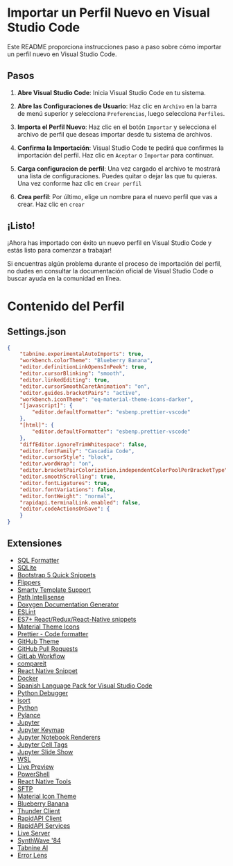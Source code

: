 # Importar un Perfil Nuevo en Visual Studio Code

Este README proporciona instrucciones paso a paso sobre cómo importar un perfil nuevo en Visual Studio Code.

## Pasos

1. **Abre Visual Studio Code**: Inicia Visual Studio Code en tu sistema.

2. **Abre las Configuraciones de Usuario**: Haz clic en `Archivo` en la barra de menú superior y selecciona `Preferencias`, luego selecciona `Perfiles`.

3. **Importa el Perfil Nuevo**: Haz clic en el botón `Importar` y selecciona el archivo de perfil que deseas importar desde tu sistema de archivos.

4. **Confirma la Importación**: Visual Studio Code te pedirá que confirmes la importación del perfil. Haz clic en `Aceptar` o `Importar` para continuar.

5. **Carga configuracion de perfil**: Una vez cargado el archivo te mostrará una lista de configuraciones. Puedes quitar o dejar las que tu quieras. Una vez conforme haz clic en `Crear perfil`

6. **Crea perfil**: Por último, elige un nombre para el nuevo perfil que vas a crear. Haz clic en `crear`
   
## ¡Listo!

¡Ahora has importado con éxito un nuevo perfil en Visual Studio Code y estás listo para comenzar a trabajar!

Si encuentras algún problema durante el proceso de importación del perfil, no dudes en consultar la documentación oficial de Visual Studio Code o buscar ayuda en la comunidad en línea.

# Contenido del Perfil

## Settings.json
~~~ json
{
    "tabnine.experimentalAutoImports": true,
    "workbench.colorTheme": "Blueberry Banana",
    "editor.definitionLinkOpensInPeek": true,
    "editor.cursorBlinking": "smooth",
    "editor.linkedEditing": true,
    "editor.cursorSmoothCaretAnimation": "on",
    "editor.guides.bracketPairs": "active",
    "workbench.iconTheme": "eq-material-theme-icons-darker",
    "[javascript]": {
        "editor.defaultFormatter": "esbenp.prettier-vscode"
    },
    "[html]": {
        "editor.defaultFormatter": "esbenp.prettier-vscode"
    },
    "diffEditor.ignoreTrimWhitespace": false,
    "editor.fontFamily": "Cascadia Code",
    "editor.cursorStyle": "block",
    "editor.wordWrap": "on",
    "editor.bracketPairColorization.independentColorPoolPerBracketType": true,
    "editor.smoothScrolling": true,
    "editor.fontLigatures": true,
    "editor.fontVariations": false,
    "editor.fontWeight": "normal",
    "rapidapi.terminalLink.enabled": false,
    "editor.codeActionsOnSave": {
    }
}
~~~

## Extensiones

- [SQL Formatter](https://github.com/TeamSQL/sql-formatter)
- [SQLite](https://github.com/AlexCovizzi/vscode-sqlite)
- [Bootstrap 5 Quick Snippets](https://github.com/anburocky3/bootstrap5-snippets)
- [Flippers](https://github.com/ArnonEilat/flipper)
- [Smarty Template Support](https://github.com/aswinkumar863/smarty-vscode-support)
- [Path Intellisense](https://github.com/ChristianKohler/PathIntellisense)
- [Doxygen Documentation Generator](https://github.com/cschlosser/doxdocgen)
- [ESLint](https://github.com/Microsoft/vscode-eslint)
- [ES7+ React/Redux/React-Native snippets](https://github.com/r5n-dev/vscode-react-javascript-snippets)
- [Material Theme Icons](https://github.com/material-theme/vsc-material-theme-icons)
- [Prettier - Code formatter](https://github.com/prettier/prettier-vscode)
- [GitHub Theme](https://github.com/primer/github-vscode-theme)
- [GitHub Pull Requests](https://github.com/Microsoft/vscode-pull-request-github)
- [GitLab Workflow](https://gitlab.com/gitlab-org/gitlab-vscode-extension)
- [compareit](https://github.com/in4margaret/compareit)
- [React Native Snippet](https://github.com/iamdylanngo/react-native-snippet)
- [Docker](https://github.com/microsoft/vscode-docker)
- [Spanish Language Pack for Visual Studio Code](https://github.com/Microsoft/vscode-loc)
- [Python Debugger](https://github.com/microsoft/vscode-python-debugger)
- [isort](https://github.com/microsoft/vscode-isort)
- [Python](https://github.com/Microsoft/vscode-python)
- [Pylance](https://github.com/microsoft/pylance-release)
- [Jupyter](https://github.com/Microsoft/vscode-jupyter)
- [Jupyter Keymap](https://github.com/Microsoft/vscode-jupyter-keymap)
- [Jupyter Notebook Renderers](https://github.com/Microsoft/vscode-notebook-renderers)
- [Jupyter Cell Tags](https://github.com/Microsoft/vscode-jupyter-cell-tags)
- [Jupyter Slide Show](https://github.com/Microsoft/vscode-jupyter-slideshow)
- [WSL](https://github.com/Microsoft/vscode-remote-release)
- [Live Preview](https://github.com/microsoft/vscode-livepreview)
- [PowerShell](https://github.com/PowerShell/vscode-powershell)
- [React Native Tools](https://github.com/microsoft/vscode-react-native)
- [SFTP](https://github.com/satiromarra/vscode-sftp)
- [Material Icon Theme](https://github.com/PKief/vscode-material-icon-theme)
- [Blueberry Banana](https://github.com/PeterShershov/blueberry-banana-vscode-theme)
- [Thunder Client](https://github.com/thunderclient/thunder-client-support)
- [RapidAPI Client](https://github.com/RapidAPI/feedback)
- [RapidAPI Services](https://github.com/RapidAPI/feedback)
- [Live Server](https://github.com/ritwickdey/vscode-live-server)
- [SynthWave '84](https://github.com/robb0wen/synthwave-vscode)
- [Tabnine AI](https://github.com/codota/tabnine-vscode)
- [Error Lens](https://github.com/usernamehw/vscode-error-lens)